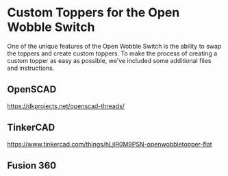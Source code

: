 # Custom Toppers for the Open Wobble Switch
One of the unique features of the Open Wobble Switch is the ability to swap the toppers and create custom toppers. To make the process of creating a custom topper as easy as possible, we've included some additional files and instructions.


## OpenSCAD
https://dkprojects.net/openscad-threads/


## TinkerCAD
https://www.tinkercad.com/things/hLjlR0M9PSN-openwobbletopper-flat


## Fusion 360
